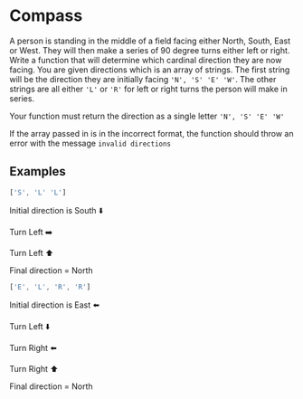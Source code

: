 # Compass

A person is standing in the middle of a field facing either North, South, East or West. They will then make a series of 90 degree turns either left or right. Write a function that will determine which cardinal direction they are now facing. You are given directions which is an array of strings. The first string will be the direction they are initially facing `'N', 'S' 'E' 'W'`. The other strings are all either `'L'` or `'R'` for left or right turns the person will make in series.

Your function must return the direction as a single letter `'N', 'S' 'E' 'W'`

If the array passed in is in the incorrect format, the function should throw an error with the message `invalid directions`

## Examples

```js
['S', 'L' 'L']
```

Initial direction is South
⬇️

Turn Left
➡️

Turn Left
⬆️

Final direction = North

```js
['E', 'L', 'R', 'R']
```
Initial direction is East
⬅️

Turn Left
⬇️

Turn Right
⬅️

Turn Right
⬆️

Final direction = North